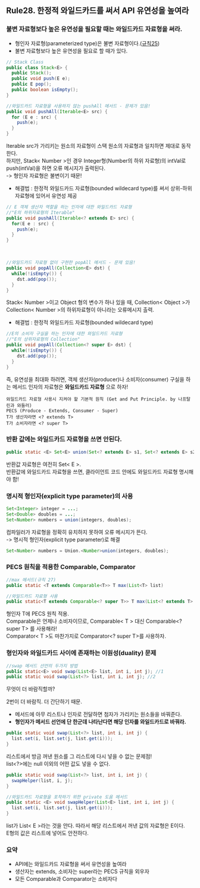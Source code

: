 ## Rule28. 한정적 와일드카드를 써서 API 유연성을 높여라
### 불변 자료형보다 높은 유연성을 필요할 때는 와일드카드 자료형을 써라.
- 형인자 자료형(parameterized type)은 불변 자료형이다.([규칙25](/Chapter5/Rule25.md))
- 불변 자료형보다 높은 유연성을 필요로 할 때가 있다.

```JAVA
// Stack Class
public class Stack<E> {
  public Stack();
  public void push(E e);
  public E pop();
  public boolean isEmpty();
}
```

```JAVA
//와일드카드 자료형을 사용하지 않는 pushAll 메서드 - 문제가 있음!
public void pushAll(Iterable<E> src) {
  for (E e : src) {
    push(e);
  }
}
```
Iterable src가 가리키는 원소의 자료형이 스택 원소의 자료형과 일치하면 제대로 동작한다.  
하지만, Stack< Number >인 경우 Integer형(Number의 하위 자료형)의 intVal로 push(intVal)을 하면 오류 메시지가 출력된다.  
-> 형인자 자료형은 불변이기 때문!

- 해결법 : 한정적 와일드카드 자료형(bounded wildecard type)를 써서 상위-하위 자료형에 있어서 유연성 제공

```JAVA
// E 객체 생산자 역할을 하는 인자에 대한 와일드카드 자료형
//"E의 하위자료형의 Iterable"
public void pushAll(Iterable<? extends E> src) {
  for(E e : src) {
    push(e);
  }
}
```

<br>

```JAVA
//와일드카드 자료형 없이 구현한 popAll 메서드 - 문제 있음!
public void popAll(Collection<E> dst) {
  while(!isEmpty()) {
    dst.add(pop());
  }
}
```

Stack< Number >이고 Object 형의 변수가 하나 있을 때, Collection< Object >가 Collection< Number >의 하위자료형이 아니라는 오류메시지 출력.

- 해결법 : 한정적 와일드카드 자료형(bounded wildecard type)

```JAVA
//E의 소비자 구실을 하는 인자에 대한 와일드카드 자료형
//"E의 상위자료형의 Collection"
public void popAll(Collection<? super E> dst) {
  while(!isEmpty()) {
    dst.add(pop());
  }
}
```

즉, 유연성을 최대화 하려면, 객체 생산자(producer)나 소비자(consumer) 구실을 하는 메서드 인자의 자료형은 __와일드카드 자료형__ 으로 하자!

```
와일드카드 자료형 사용시 지켜야 할 기본적 원칙 (Get and Put Principle. by 나프탈린과 와들러)
PECS (Produce - Extends, Consumer - Super)
T가 생산자라면 <? extends T>
T가 소비자라면 <? super T>
```

### 반환 값에는 와일드카드 자료형을 쓰면 안된다.
```JAVA
public static <E> Set<E> union(Set<? extends E> s1, Set<? extends E> s2)
```
반환값 자료형은 여전히 Set< E >.  
반환값에 와일드카드 자료형을 쓰면, 클라이언트 코드 안에도 와일드카드 자료형 명시해야 함!

### 명시적 형인자(explicit type parameter)의 사용
```JAVA
Set<Integer> integer = ...;
Set<Double> doubles = ...;
Set<Number> numbers = union(integers, doubles);
```
컴파일러가 자료형을 정확히 유치하지 못하여 오류 메시지가 뜬다.   
-> 명시적 형인자(explicit type parameter)로 해결

```JAVA
Set<Number> numbers = Union.<Number>union(integers, doubles);
```

### PECS 원칙을 적용한 Comparable, Comparator
```JAVA
//max 메서드(규칙 27)
public static <T extends Comparable<T>> T max(List<T> list)
```

```JAVA
//와일드카드 자료형 사용
public static<T extends Comparable<? super T>> T max(List<? extends T> list)
```
형인자 T에 PECS 원칙 적용.  
Comparable은 언제나 소비자이므로, Comparable< T > 대신 Comparable<? super T> 를 사용해라!  
Comparator< T >도 마찬가지로 Comparator<? super T>를 사용하자.

### 형인자와 와일드카드 사이에 존재하는 이원성(duality) 문제
```JAVA
//swap 메서드 선언의 두가지 방법
public static<E> void swap(List<E> list, int i, int j); //1
public static void swap(List<?> list, int i, int j); //2
```
무엇이 더 바람직할까?  

2번이 더 바람직. 더 간단하기 때문.  
- 메서드에 아무 리스트나 인자로 전달하면 첨자가 가리키는 원소들을 바꿔준다.
- __형인자가 메서드 선언에 단 한군데 나타난다면 해당 인자를 와일드카드로 바꿔라.__

```JAVA
public static void swap(List<?> list, int i, int j) {
  list.set(i, list.set(j, list.get(i)));
}
```
리스트에서 방금 꺼낸 원소를 그 리스트에 다시 넣을 수 없는 문제점!  
list<?>에는 null 이외의 어떤 값도 넣을 수 없다.

```JAVA
public static void swap(List<?> list, int i, int j) {
  swapHelper(list, i, j);
}

//와일드카드 자료형을 포착하기 위한 private 도움 메서드
public static <E> void swapHelper(List<E> list, int i, int j) {
  list.set(i, list.set(j, list.get(i)));
}
```
list가 List< E >라는 것을 안다. 따라서 해당 리스트에서 꺼낸 값의 자료형은 E이다.  
E형의 값은 리스트에 넣어도 안전하다.

### 요약
- API에는 와일드카드 자료형을 써서 유연성을 높여라
- 생산자는 extends, 소비자는 super라는 PECS 규칙을 외우자
- 모든 Comparable과 Comparator는 소비자다
